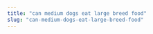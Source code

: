 ```yaml
---
title: "can medium dogs eat large breed food"
slug: "can-medium-dogs-eat-large-breed-food"
---
```


